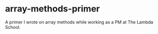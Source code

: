 # array-methods-primer
A primer I wrote on array methods while working as a PM at The Lambda School.
